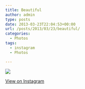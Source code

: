 ```yaml
---
title: Beautiful
author: admin
type: posts
date: 2013-03-23T22:04:53+00:00
url: /posts/2013/03/23/beautiful/
categories:
  - Photos
tags:
  - instagram
  - Photos

---
```

![][1]

<p class="view-instagram">
  <a href="http://instagram.com/p/XN1RA-qlvP/">View on Instagram</a>
</p>

 [1]: https://lobban.org/wordpress//HLIC/1d13703a1a867e0edf7885eedb5258cd.jpg